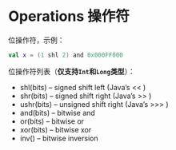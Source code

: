 # Operations 操作符

位操作符，示例：

```kotlin
val x = (1 shl 2) and 0x000FF000
```

位操作符列表（**仅支持```Int```和```Long```类型**）：

- shl(bits) – signed shift left (Java’s << )
- shr(bits) – signed shift right (Java’s >> )
- ushr(bits) – unsigned shift right (Java’s >>> )
- and(bits) – bitwise and
- or(bits) – bitwise or
- xor(bits) – bitwise xor
- inv() – bitwise inversion


